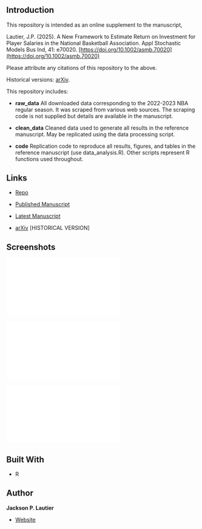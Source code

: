 <h1 align="center"><project-name></h1>

<p align="center"><project-description></p>

## Introduction

This repository is intended as an online supplement to the manuscript,

Lautier, J.P. (2025). A New Framework to Estimate Return on Investment for Player Salaries in the National Basketball Association. Appl Stochastic Models Bus Ind, 41: e70020. [https://doi.org/10.1002/asmb.70020](https://doi.org/10.1002/asmb.70020)


Please attribute any citations of this repository to the above.

Historical versions: [arXiv](https://arxiv.org/abs/2309.05783).


This repository includes:

- **raw_data** All downloaded data corresponding to the 2022-2023 NBA regular season.  It was scraped from various web sources.  The scraping code is not supplied but details are available in the manuscript.

- **clean_data** Cleaned data used to generate all results in the reference manuscript. May be replicated using the data processing script.

- **code** Replication code to reproduce all results, figures, and tables in the reference manuscript (use data_analysis.R).  Other scripts represent R functions used throughout.

## Links

- [Repo](https://github.com/jackson-lautier/nba_roi)

- [Published Manuscript](https://doi.org/10.1002/asmb.70020)

- [Latest Manuscript](https://img1.wsimg.com/blobby/go/e126e6bc-09bb-4685-8200-323fe6a91322/downloads/bbac1e70-ab77-4e31-b889-58f480e69dbd/asmbi_feb_2025.pdf?ver=1740066029766)

- [arXiv](https://arxiv.org/abs/2309.05783) [HISTORICAL VERSION]

## Screenshots

![Wealth Distributions](/illustrative_figures/wealth_shape.pdf)

![Missed Games Break-Even Analysis](/illustrative_figures/WL_comp.pdf)

![ROI All Players 2022-2023](/illustrative_figures/ROI_plot.pdf)

## Built With

- R

## Author

**Jackson P. Lautier**

- [Website](https://jacksonlautier.com/)
